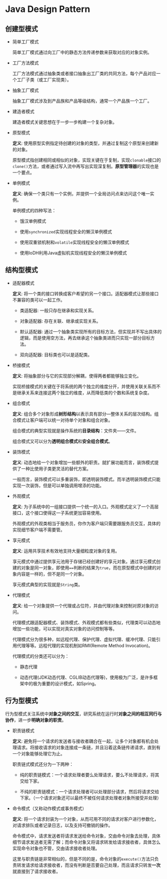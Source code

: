 # Java Design Pattern

## 创建型模式

- 简单工厂模式

  简单工厂模式通过向工厂中的静态方法传递参数来获取对应的对象实例。

- 工厂方法模式

  工厂方法模式通过抽象类或者接口抽象出工厂类的共同方法，每个产品对应一个工厂子类（或工厂实现类）。

- 抽象工厂模式

  抽象工厂模式涉及到产品族和产品等级结构，通常一个产品族一个工厂。

- 建造者模式

  建造者模式关键思想在于一步一步构建一个复杂对象。

- 原型模式

  **定义**: 使用原型实例指定待创建的对象的类型，并通过复制这个原型来创建新的对象。

  原型模式指创建相同或相似的对象，实现关键在于复制，实现`clonable`接口的`clone()`方法，或者通过写入流中再写出实现深复制。**原型管理器**的实现也是一个要点。

- 单例模式

  **定义**:  确保一个类只有一个实例，并提供一个全局访问点来访问这个唯一实例。

  单例模式的四种写法：
  
  - 饿汉单例模式
  
  - 使用`synchronized`实现线程安全的懒汉单例模式
  
  - 使用双重锁机制和`volatile`实现线程安全的懒汉单例模式
  
  - 使用IoDH利用Java虚拟机实现线程安全的懒汉单例模式 


## 结构型模式

- 适配器模式

  **定义**: 将一个类的接口转换成客户希望的另一个接口。适配器模式让那些接口不兼容的类可以一起工作。

  - 类适配器: 一般只存在继承和实现关系。
  
  - 对象适配器: 存在关联、继承或实现关系。
  
  - 默认适配器: 通过一个抽象类实现所有的目标方法，但实现并不写出具体的逻辑，而是使用空方法，再去继承这个抽象类进而只实现一部分目标方法。
  
  - 双向适配器: 目标类也可以是适配类。

- 桥接模式

  **定义**: 将抽象部分与它的实现部分解耦，使得两者都能够独立变化。
  
  实现桥接模式的关键在于将系统的两个独立的维度分开，并使用关联关系而不是继承关系来连接这两个独立的维度，从而降低类的个数和系统复杂度。

- 组合模式

  **定义**: 组合多个对象形成**树形结构**以表示具有部分—整体关系的层次结构。组合模式让客户端可以统一对待单个对象和组合对象。
  
  组合模式的典型实现就是操作系统的**目录结构**：文件夹——文件。
  
  组合模式又可以分为**透明组合模式**和**安全组合模式**。

- 装饰模式

  **定义**: 动态地给一个对象增加一些额外的职责。就扩展功能而言，装饰模式提供了一种比使用子类更灵活的替代方案。
  
  一般而言，装饰模式可以多重装饰，即透明装饰模式。而半透明装饰模式只能实现一次装饰，但是可以单独调用增添的功能。

- 外观模式

  **定义**: 为子系统中的一组接口提供一个统一的入口。外观模式定义了一个高层接口，这个接口使得这一子系统更加容易使用。
  
  外观模式的外观类相当于服务员，你作为客户端只需要跟服务员交互，具体的实现细节客户端不需要管。

- 享元模式

  **定义**: 运用共享技术有效地支持大量细粒度对象的复用。
  
  享元模式中通过提供享元池用于存储已经创建好的享元对象。通过享元模式创建的对象是同一对象，即使用`==`判断的结果为`true`，而在原型模式中创建的对象内容是一样的，但不是同一个对象。

  享元模式典型的实现就是`String`类。

- 代理模式

  **定义**: 给一个对象提供一个代理或占位符，并由代理对象来控制对原对象的访问。
  
  代理模式跟适配器模式、装饰模式、外观模式都有些类似，代理类可以动态地增加一些功能，可以实现对真实对象的访问控制等等。
  
  代理模式分为很多种，如远程代理、保护代理、虚拟代理、缓冲代理、只能引用代理等等。远程代理的实现机制如RMI(Remote Method Invocation)。
  
  代理模式的分类还可以分为：
  
  - 静态代理
  
  - 动态代理(JDK动态代理、CGLIB动态代理等)，使用极为广泛，是许多框架中的极为重要的设计模式，如Spring。

## 行为型模式

  行为型模式关注系统中**对象之间的交互**，研究系统在运行时**对象之间的相互同行与协作**，进一步**明确对象的职责**。
  
- 职责链模式
  
  **定义**: 避免将一个请求的发送者与接收者耦合在一起，让多个对象都有机会处理请求。将接收请求的对象连接成一条链，并且沿着这条链传递请求，直到有一个对象能够处理它为止。
  
  职责链式模式还分为一下两种：
  
  - 纯的职责链模式：一个请求处理者要么处理请求，要么不处理请求，将其交给下家。
  
  - 不纯的职责链模式：一个请求处理者可以处理部分请求，然后将请求交给下家。（一个请求对象还可以最终不被任何请求处理者对象所接受并处理）
  
- 命令模式（又称动作模式或事务模式）

  **定义**: 将一个请求封装为一个对象，从而可用不同的请求对客户进行参数化，对请求排队或者记录日志，以及支持可撤销的操作。
  
  命令模式中，请求发送者将请求发送给命令对象，交由命令对象去处理，具体细节请求发送者无需了解；而命令对象又将请求转发给请求接收者，具体怎么实现命令对象也不管，交由请求接收者处理。
  
  这里与职责链是非常相似的，但是不同的是，命令对象的`execute()`方法只负责转发请求给请求接收者，而没有判断是否要自己处理，而且请求只转发**一次**就直接到了请求接收者。